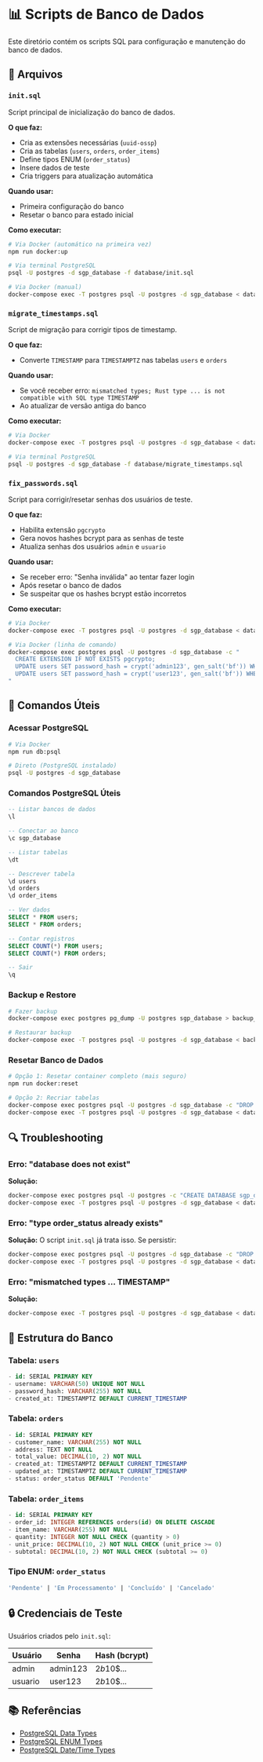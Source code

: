 # 📊 Scripts de Banco de Dados

Este diretório contém os scripts SQL para configuração e manutenção do banco de dados.

## 📁 Arquivos

### `init.sql`
Script principal de inicialização do banco de dados.

**O que faz:**
- Cria as extensões necessárias (`uuid-ossp`)
- Cria as tabelas (`users`, `orders`, `order_items`)
- Define tipos ENUM (`order_status`)
- Insere dados de teste
- Cria triggers para atualização automática

**Quando usar:**
- Primeira configuração do banco
- Resetar o banco para estado inicial

**Como executar:**

```bash
# Via Docker (automático na primeira vez)
npm run docker:up

# Via terminal PostgreSQL
psql -U postgres -d sgp_database -f database/init.sql

# Via Docker (manual)
docker-compose exec -T postgres psql -U postgres -d sgp_database < database/init.sql
```

### `migrate_timestamps.sql`
Script de migração para corrigir tipos de timestamp.

**O que faz:**
- Converte `TIMESTAMP` para `TIMESTAMPTZ` nas tabelas `users` e `orders`

**Quando usar:**
- Se você receber erro: `mismatched types; Rust type ... is not compatible with SQL type TIMESTAMP`
- Ao atualizar de versão antiga do banco

**Como executar:**

```bash
# Via Docker
docker-compose exec -T postgres psql -U postgres -d sgp_database < database/migrate_timestamps.sql

# Via terminal PostgreSQL
psql -U postgres -d sgp_database -f database/migrate_timestamps.sql
```

### `fix_passwords.sql`
Script para corrigir/resetar senhas dos usuários de teste.

**O que faz:**
- Habilita extensão `pgcrypto`
- Gera novos hashes bcrypt para as senhas de teste
- Atualiza senhas dos usuários `admin` e `usuario`

**Quando usar:**
- Se receber erro: "Senha inválida" ao tentar fazer login
- Após resetar o banco de dados
- Se suspeitar que os hashes bcrypt estão incorretos

**Como executar:**

```bash
# Via Docker
docker-compose exec -T postgres psql -U postgres -d sgp_database < database/fix_passwords.sql

# Via Docker (linha de comando)
docker-compose exec postgres psql -U postgres -d sgp_database -c "
  CREATE EXTENSION IF NOT EXISTS pgcrypto;
  UPDATE users SET password_hash = crypt('admin123', gen_salt('bf')) WHERE username = 'admin';
  UPDATE users SET password_hash = crypt('user123', gen_salt('bf')) WHERE username = 'usuario';
"
```

## 🔧 Comandos Úteis

### Acessar PostgreSQL

```bash
# Via Docker
npm run db:psql

# Direto (PostgreSQL instalado)
psql -U postgres -d sgp_database
```

### Comandos PostgreSQL Úteis

```sql
-- Listar bancos de dados
\l

-- Conectar ao banco
\c sgp_database

-- Listar tabelas
\dt

-- Descrever tabela
\d users
\d orders
\d order_items

-- Ver dados
SELECT * FROM users;
SELECT * FROM orders;

-- Contar registros
SELECT COUNT(*) FROM users;
SELECT COUNT(*) FROM orders;

-- Sair
\q
```

### Backup e Restore

```bash
# Fazer backup
docker-compose exec postgres pg_dump -U postgres sgp_database > backup_$(date +%Y%m%d).sql

# Restaurar backup
docker-compose exec -T postgres psql -U postgres -d sgp_database < backup_20241014.sql
```

### Resetar Banco de Dados

```bash
# Opção 1: Resetar container completo (mais seguro)
npm run docker:reset

# Opção 2: Recriar tabelas
docker-compose exec postgres psql -U postgres -d sgp_database -c "DROP SCHEMA public CASCADE; CREATE SCHEMA public;"
docker-compose exec -T postgres psql -U postgres -d sgp_database < database/init.sql
```

## 🔍 Troubleshooting

### Erro: "database does not exist"

**Solução:**
```bash
docker-compose exec postgres psql -U postgres -c "CREATE DATABASE sgp_database;"
docker-compose exec -T postgres psql -U postgres -d sgp_database < database/init.sql
```

### Erro: "type order_status already exists"

**Solução:**
O script `init.sql` já trata isso. Se persistir:
```bash
docker-compose exec postgres psql -U postgres -d sgp_database -c "DROP TYPE IF EXISTS order_status CASCADE;"
docker-compose exec -T postgres psql -U postgres -d sgp_database < database/init.sql
```

### Erro: "mismatched types ... TIMESTAMP"

**Solução:**
```bash
docker-compose exec -T postgres psql -U postgres -d sgp_database < database/migrate_timestamps.sql
```

## 📝 Estrutura do Banco

### Tabela: `users`
```sql
- id: SERIAL PRIMARY KEY
- username: VARCHAR(50) UNIQUE NOT NULL
- password_hash: VARCHAR(255) NOT NULL
- created_at: TIMESTAMPTZ DEFAULT CURRENT_TIMESTAMP
```

### Tabela: `orders`
```sql
- id: SERIAL PRIMARY KEY
- customer_name: VARCHAR(255) NOT NULL
- address: TEXT NOT NULL
- total_value: DECIMAL(10, 2) NOT NULL
- created_at: TIMESTAMPTZ DEFAULT CURRENT_TIMESTAMP
- updated_at: TIMESTAMPTZ DEFAULT CURRENT_TIMESTAMP
- status: order_status DEFAULT 'Pendente'
```

### Tabela: `order_items`
```sql
- id: SERIAL PRIMARY KEY
- order_id: INTEGER REFERENCES orders(id) ON DELETE CASCADE
- item_name: VARCHAR(255) NOT NULL
- quantity: INTEGER NOT NULL CHECK (quantity > 0)
- unit_price: DECIMAL(10, 2) NOT NULL CHECK (unit_price >= 0)
- subtotal: DECIMAL(10, 2) NOT NULL CHECK (subtotal >= 0)
```

### Tipo ENUM: `order_status`
```sql
'Pendente' | 'Em Processamento' | 'Concluído' | 'Cancelado'
```

## 🔒 Credenciais de Teste

Usuários criados pelo `init.sql`:

| Usuário | Senha    | Hash (bcrypt) |
|---------|----------|---------------|
| admin   | admin123 | $2b$10$... |
| usuario | user123  | $2b$10$... |

## 📚 Referências

- [PostgreSQL Data Types](https://www.postgresql.org/docs/current/datatype.html)
- [PostgreSQL ENUM Types](https://www.postgresql.org/docs/current/datatype-enum.html)
- [PostgreSQL Date/Time Types](https://www.postgresql.org/docs/current/datatype-datetime.html)

